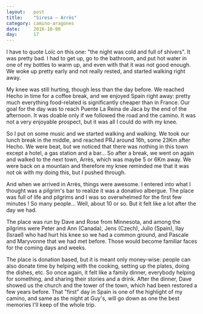 ```yaml
---
layout:   post
title:    "Siresa — Arrès"
category: camino-aragones
date:     2016-10-08
day:      17
---
```


I have to quote Loïc on this one: "the night was cold and full of shivers". It was pretty bad. I had to get up, go to the bathroom, and put hot water in one of my bottles to warm up, and even with that it was not good enough. We woke up pretty early and not really rested, and started walking right away.

My knee was still hurting, though less than the day before. We reached Hecho in time for a coffee break, and we enjoyed Spain right away: pretty much everything food-related is significantly cheaper than in France. Our goal for the day was to reach Puente La Reina de Jaca by the end of the afternoon. It was doable only if we followed the road and the camino. It was not a very enjoyable prospect, but it was all I could do with my knee.

So I put on some music and we started walking and walking. We took our lunch break in the middle, and reached PRJ around 16h, some 23Km after Hecho. We were beat, but we noticed that there was nothing in this town except a hotel, a gas station and a bar... So after a break, we went on again and walked to the next town, Arrès, which was maybe 5 or 6Km away. We were back on a mountain and therefore my knee reminded me that it was not ok with my doing this, but I pushed through.

And when we arrived in Arrès, things were awesome. I entered into what I thought was a pilgrim's bar to realize it was a donativo albergue. The place was full of life and pilgrims and I was so overwhelmed for the first few minutes ! So many people... Well, about 10 or so. But it felt like a lot after the day we had.

The place was run by Dave and Rose from Minnesota, and among the pilgrims were Peter and Ann (Canada), Jens (Czech), Julio (Spain), Ilay (Israel) who had hurt his knee so we had a common ground, and Pascale and Maryvonne that we had met before. Those would become familiar faces for the coming days and weeks.

The place is donation based, but it is meant only money-wise: people can also donate time by helping with the cooking, setting up the plates, doing the dishes, etc. So once again, it felt like a family dinner, everybody helping for something, and sharing their stories and a drink. After the dinner, Dave showed us the church and the tower of the town, which had been restored a few years before. That "first" day in Spain is one of the highlight of my camino, and same as the night at Guy's, will go down as one the best memories I'll keep of the whole trip.
